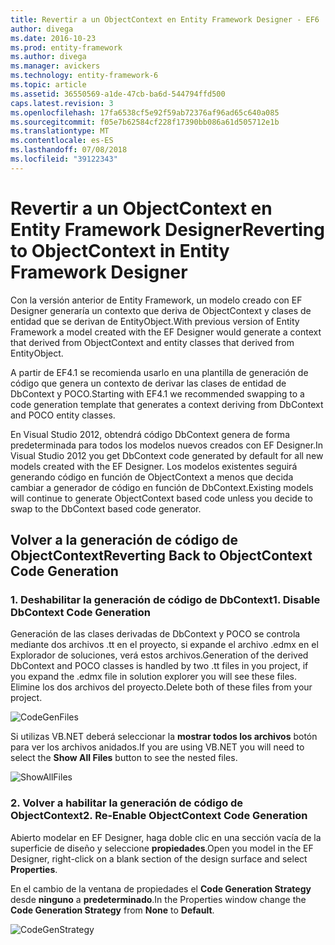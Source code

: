 ```yaml
---
title: Revertir a un ObjectContext en Entity Framework Designer - EF6
author: divega
ms.date: 2016-10-23
ms.prod: entity-framework
ms.author: divega
ms.manager: avickers
ms.technology: entity-framework-6
ms.topic: article
ms.assetid: 36550569-a1de-47cb-ba6d-544794ffd500
caps.latest.revision: 3
ms.openlocfilehash: 17fa6538cf5e92f59ab72376af96ad65c640a085
ms.sourcegitcommit: f05e7b62584cf228f17390bb086a61d505712e1b
ms.translationtype: MT
ms.contentlocale: es-ES
ms.lasthandoff: 07/08/2018
ms.locfileid: "39122343"
---
```

# <a name="reverting-to-objectcontext-in-entity-framework-designer"></a><span data-ttu-id="1d63f-102">Revertir a un ObjectContext en Entity Framework Designer</span><span class="sxs-lookup"><span data-stu-id="1d63f-102">Reverting to ObjectContext in Entity Framework Designer</span></span>
<span data-ttu-id="1d63f-103">Con la versión anterior de Entity Framework, un modelo creado con EF Designer generaría un contexto que deriva de ObjectContext y clases de entidad que se derivan de EntityObject.</span><span class="sxs-lookup"><span data-stu-id="1d63f-103">With previous version of Entity Framework a model created with the EF Designer would generate a context that derived from ObjectContext and entity classes that derived from EntityObject.</span></span>

<span data-ttu-id="1d63f-104">A partir de EF4.1 se recomienda usarlo en una plantilla de generación de código que genera un contexto de derivar las clases de entidad de DbContext y POCO.</span><span class="sxs-lookup"><span data-stu-id="1d63f-104">Starting with EF4.1 we recommended swapping to a code generation template that generates a context deriving from DbContext and POCO entity classes.</span></span>

<span data-ttu-id="1d63f-105">En Visual Studio 2012, obtendrá código DbContext genera de forma predeterminada para todos los modelos nuevos creados con EF Designer.</span><span class="sxs-lookup"><span data-stu-id="1d63f-105">In Visual Studio 2012 you get DbContext code generated by default for all new models created with the EF Designer.</span></span> <span data-ttu-id="1d63f-106">Los modelos existentes seguirá generando código en función de ObjectContext a menos que decida cambiar a generador de código en función de DbContext.</span><span class="sxs-lookup"><span data-stu-id="1d63f-106">Existing models will continue to generate ObjectContext based code unless you decide to swap to the DbContext based code generator.</span></span>

## <a name="reverting-back-to-objectcontext-code-generation"></a><span data-ttu-id="1d63f-107">Volver a la generación de código de ObjectContext</span><span class="sxs-lookup"><span data-stu-id="1d63f-107">Reverting Back to ObjectContext Code Generation</span></span>

### <a name="1-disable-dbcontext-code-generation"></a><span data-ttu-id="1d63f-108">1. Deshabilitar la generación de código de DbContext</span><span class="sxs-lookup"><span data-stu-id="1d63f-108">1. Disable DbContext Code Generation</span></span>

<span data-ttu-id="1d63f-109">Generación de las clases derivadas de DbContext y POCO se controla mediante dos archivos .tt en el proyecto, si expande el archivo .edmx en el Explorador de soluciones, verá estos archivos.</span><span class="sxs-lookup"><span data-stu-id="1d63f-109">Generation of the derived DbContext and POCO classes is handled by two .tt files in you project, if you expand the .edmx file in solution explorer you will see these files.</span></span> <span data-ttu-id="1d63f-110">Elimine los dos archivos del proyecto.</span><span class="sxs-lookup"><span data-stu-id="1d63f-110">Delete both of these files from your project.</span></span>

![CodeGenFiles](~/ef6/media/codegenfiles.png)

<span data-ttu-id="1d63f-112">Si utilizas VB.NET deberá seleccionar la **mostrar todos los archivos** botón para ver los archivos anidados.</span><span class="sxs-lookup"><span data-stu-id="1d63f-112">If you are using VB.NET you will need to select the **Show All Files** button to see the nested files.</span></span>

![ShowAllFiles](~/ef6/media/showallfiles.png)

### <a name="2-re-enable-objectcontext-code-generation"></a><span data-ttu-id="1d63f-114">2. Volver a habilitar la generación de código de ObjectContext</span><span class="sxs-lookup"><span data-stu-id="1d63f-114">2. Re-Enable ObjectContext Code Generation</span></span>

<span data-ttu-id="1d63f-115">Abierto modelar en EF Designer, haga doble clic en una sección vacía de la superficie de diseño y seleccione **propiedades**.</span><span class="sxs-lookup"><span data-stu-id="1d63f-115">Open you model in the EF Designer, right-click on a blank section of the design surface and select **Properties**.</span></span>

<span data-ttu-id="1d63f-116">En el cambio de la ventana de propiedades el **Code Generation Strategy** desde **ninguno** a **predeterminado**.</span><span class="sxs-lookup"><span data-stu-id="1d63f-116">In the Properties window change the **Code Generation Strategy** from **None** to **Default**.</span></span>

![CodeGenStrategy](~/ef6/media/codegenstrategy.png)
